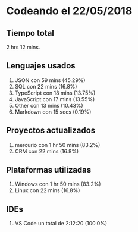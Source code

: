 # Codeando el 22/05/2018

## Tiempo total
2 hrs 12 mins.

## Lenguajes usados
1. JSON con 59 mins (45.29%)
1. SQL con 22 mins (16.8%)
1. TypeScript con 18 mins (13.75%)
1. JavaScript con 17 mins (13.55%)
1. Other con 13 mins (10.43%)
1. Markdown con 15 secs (0.19%)

## Proyectos actualizados
1. mercurio con 1 hr 50 mins (83.2%)
1. CRM con 22 mins (16.8%)

## Plataformas utilizadas
1. Windows con 1 hr 50 mins (83.2%)
1. Linux con 22 mins (16.8%)

## IDEs
1. VS Code un total de 2:12:20 (100.0%)
